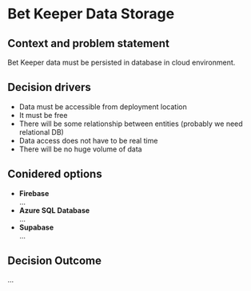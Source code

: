 
# Bet Keeper Data Storage

## Context and problem statement

Bet Keeper data must be persisted in database in cloud environment.

## Decision drivers

- Data must be accessible from deployment location
- It must be free
- There will be some relationship between entities (probably we need relational DB)
- Data access does not have to be real time
- There will be no huge volume of data

## Conidered options

- **Firebase**  
...
- **Azure SQL Database**  
...
- **Supabase**  
...


## Decision Outcome

...

